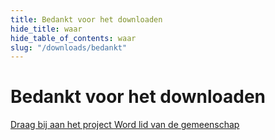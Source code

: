 ```yaml
---
title: Bedankt voor het downloaden
hide_title: waar
hide_table_of_contents: waar
slug: "/downloads/bedankt"
---
```


<div className="text-center margin-top--xl">

# Bedankt voor het downloaden

<div className="row margin-bottom--lg padding--sm flex-center">
<a className="button button--outline button--warning button--lg margin--sm" href="/contributing">
  Draag bij aan het project
</a>
<a className="button button--outline button--info button--lg margin--sm" href="https://linwood.dev/matrix">
  Word lid van de gemeenschap
</a>

</div>

</div>
